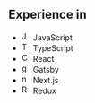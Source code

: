 ## Experience in
- <img src="https://cdn.jsdelivr.net/gh/devicons/devicon/icons/javascript/javascript-original.svg" width="16" alt="JS" /> JavaScript
- <img src="https://cdn.jsdelivr.net/gh/devicons/devicon/icons/typescript/typescript-original.svg" width="16" alt="TS" /> TypeScript
- <img src="https://cdn.jsdelivr.net/gh/devicons/devicon/icons/react/react-original.svg" width="16" alt="CRA" /> React
- <img src="https://cdn.jsdelivr.net/gh/devicons/devicon/icons/gatsby/gatsby-plain.svg" width="16" alt="gatsby" /> Gatsby
- <img src="https://cdn.jsdelivr.net/gh/devicons/devicon/icons/nextjs/nextjs-original.svg" width="16" alt="nextjs" /> Next.js
- <img src="https://cdn.jsdelivr.net/gh/devicons/devicon/icons/redux/redux-original.svg" width="16" alt="Redux" /> Redux

<!--
**nickdc8/nickdc8** is a ✨ _special_ ✨ repository because its `README.md` (this file) appears on your GitHub profile.

Here are some ideas to get you started:

- 🔭 I’m currently working on ...
- 🌱 I’m currently learning ...
- 👯 I’m looking to collaborate on ...
- 🤔 I’m looking for help with ...
- 💬 Ask me about ...
- 📫 How to reach me: ...
- 😄 Pronouns: ...
- ⚡ Fun fact: ...🇷
-->

<!-- ## I'm a fullstack developer currently working on a few things:
- 💻 Personal scrapers using Python w/ Flask 
- 🔫 Damage calculator for [Rust](https://rust.facepunch.com/)

## Experience in
- <img src="https://cdn.jsdelivr.net/gh/devicons/devicon/icons/javascript/javascript-original.svg" width="16" alt="JS" /> JavaScript
- <img src="https://cdn.jsdelivr.net/gh/devicons/devicon/icons/typescript/typescript-original.svg" width="16" alt="TS" /> TypeScript
- <img src="https://cdn.jsdelivr.net/gh/devicons/devicon/icons/csharp/csharp-original.svg" width="16" alt="C#" /> C#
- <img src="https://cdn.jsdelivr.net/gh/devicons/devicon/icons/react/react-original.svg" width="16" alt="CRA" /> React
- <img src="https://cdn.jsdelivr.net/gh/devicons/devicon/icons/gatsby/gatsby-plain.svg" width="16" alt="gatsby" /> Gatsby
- <img src="https://cdn.jsdelivr.net/gh/devicons/devicon/icons/nextjs/nextjs-original.svg" width="16" alt="nextjs" /> Next.js
- <img src="https://cdn.jsdelivr.net/gh/devicons/devicon/icons/redux/redux-original.svg" width="16" alt="Redux" /> Redux
- <img src="https://cdn.jsdelivr.net/gh/devicons/devicon/icons/nodejs/nodejs-original.svg" width="16" alt="nodejs" /> Node.js
- <img src="https://cdn.jsdelivr.net/gh/devicons/devicon/icons/express/express-original.svg" width="16" alt="express" /> Express
- <img src="https://cdn.jsdelivr.net/gh/devicons/devicon/icons/dotnetcore/dotnetcore-original.svg" width="16" alt="dotnetcore" /> .NET Core


## Learning
- <img src="https://cdn.jsdelivr.net/gh/devicons/devicon/icons/python/python-original.svg" width="16" alt="python" /> Python
- <img src="https://cdn.jsdelivr.net/gh/devicons/devicon/icons/go/go-original.svg" width="16" alt="go" /> Go -->
